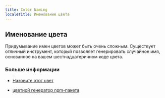 ```yaml
---
title: Color Naming
localeTitle: Именование цвета
---
```

## Именование цвета

Придумывание имен цветов может быть очень сложным. Существует отличный инструмент, который позволяет генерировать случайное имя, основанное на вашем шестнадцатеричном коде цвета.

### Больше информации

*   [Назовите этот цвет](http://chir.ag/projects/name-that-color)
    
*   [цветной генератор npm-пакета](https://www.npmjs.com/package/color-name-generator)